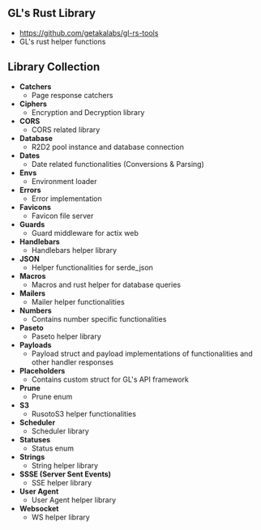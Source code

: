 ## GL's Rust Library
- https://github.com/getakalabs/gl-rs-tools
- GL's rust helper functions

## Library Collection
- **Catchers**
  * Page response catchers
- **Ciphers**
  * Encryption and Decryption library
- **CORS**
  * CORS related library
- **Database**
  * R2D2 pool instance and database connection
- **Dates**
  * Date related functionalities (Conversions & Parsing)
- **Envs**
  * Environment loader
- **Errors**
  * Error implementation 
- **Favicons**
  * Favicon file server
- **Guards**
  * Guard middleware for actix web
- **Handlebars**
  * Handlebars helper library
- **JSON**
  * Helper functionalities for serde_json
- **Macros**
  * Macros and rust helper for database queries
- **Mailers**
  * Mailer helper functionalities
- **Numbers**
  * Contains number specific functionalities
- **Paseto**
  * Paseto helper library 
- **Payloads**
  * Payload struct and payload implementations of functionalities and other handler responses
- **Placeholders**
  * Contains custom struct for GL's API framework
- **Prune**
  * Prune enum
- **S3**
  * RusotoS3 helper functionalities
- **Scheduler**
  * Scheduler library
- **Statuses**
  * Status enum
- **Strings**
  * String helper library
- **SSSE (Server Sent Events)**
  * SSE helper library
- **User Agent**
  * User Agent helper library
- **Websocket**
  * WS helper library